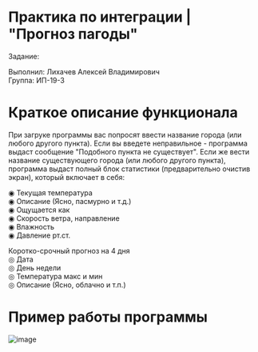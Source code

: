 # Практика по интеграции | "Прогноз пагоды"

Задание:

Выполнил: Лихачев Алексей Владимирович  
Группа: ИП-19-3

# Краткое описание функционала
При загруке программы вас попросят ввести название города (или любого другого пункта). Если вы введете неправильное - программа выдаст сообщение "Подобного пункта не существует". Если же вести название существующего города (или любого другого пункта), программа выдаст полный блок статистики (предварительно очистив экран), который включает в себя:

◉ Текущая температура  
◉ Описание (Ясно, пасмурно и т.д.)  
◉ Ощущается как  
◉ Скорость ветра, направление  
◉ Влажность  
◉ Давление рт.ст.  

Коротко-срочный прогноз на 4 дня  
◎ Дата  
◎ День недели  
◎ Температура макс и мин  
◎ Описание (Ясно, облачно и т.п.)  


# Пример работы программы
![image](https://user-images.githubusercontent.com/90496602/218194725-6994015b-5f1c-4f10-87ea-529c1d557d8b.png)
